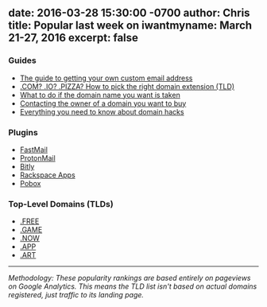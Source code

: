 date: 2016-03-28 15:30:00 -0700
author: Chris
title: Popular last week on iwantmyname: March 21-27, 2016
excerpt: false
----

### Guides

+ [The guide to getting your own custom email address](https://iwantmyname.com/blog/2015/06/the-guide-to-getting-your-own-custom-email-address.html)
+ [.COM? .IO? .PIZZA? How to pick the right domain extension (TLD)](https://iwantmyname.com/blog/2015/06/how-to-pick-the-right-domain-extension.html)
+ [What to do if the domain name you want is taken](https://iwantmyname.com/blog/2015/05/the-guide-to-getting-the-right-domain-name-for-your-brand.html)
+ [Contacting the owner of a domain you want to buy](https://iwantmyname.com/blog/2015/04/contacting-the-owner-of-a-domain-you-want-to-buy.html)
+ [Everything you need to know about domain hacks](https://iwantmyname.com/blog/2015/04/everything-you-need-to-know-about-domain-hacks.html)

### Plugins

+ [FastMail](https://iwantmyname.com/services/hosted-email/fastmail-mail-hosting-own-domain)
+ [ProtonMail](https://iwantmyname.com/services/email-hosting/protonmail-custom-domain)
+ [Bitly](https://iwantmyname.com/services/url-shortener/bit.ly-pro-custom-domain-short-url-forwarding-service)
+ [Rackspace Apps](https://iwantmyname.com/services/email-hosting/rackspace-apps)
+ [Pobox](https://iwantmyname.com/services/email-hosting/pobox-mail-forwarding)

### Top-Level Domains (TLDs)

+ [.FREE](https://iwantmyname.com/domains/dot-free)
+ [.GAME](https://iwantmyname.com/domains/dot-game)
+ [.NOW](https://iwantmyname.com/domains/dot-now)
+ [.APP](https://iwantmyname.com/domains/dot-app)
+ [.ART](https://iwantmyname.com/domains/dot-art)

***

*Methodology: These popularity rankings are based entirely on pageviews on Google Analytics. This means the TLD list isn't based on actual domains registered, just traffic to its landing page.*

